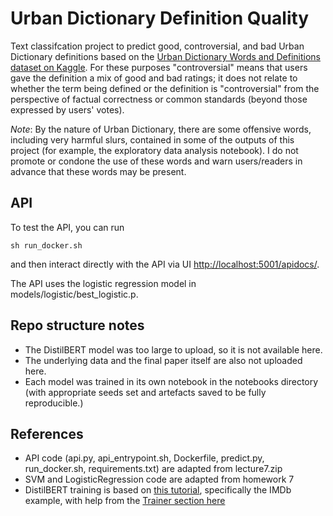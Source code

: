 # Urban Dictionary Definition Quality

Text classifcation project to predict good, controversial, and bad Urban Dictionary definitions based on the [Urban Dictionary Words and Definitions dataset on Kaggle](https://www.kaggle.com/therohk/urban-dictionary-words-dataset). For these purposes "controversial" means that users gave the definition a mix of good and bad ratings; it does not relate to whether the term being defined or the definition is "controversial" from the perspective of factual correctness or common standards (beyond those expressed by users' votes).


*Note*: By the nature of Urban Dictionary, there are some offensive words, including very harmful slurs, contained in some of the outputs of this project (for example, the exploratory data analysis notebook). I do not promote or condone the use of these words and warn users/readers in advance that these words may be present.

## API

To test the API, you can run

``sh run_docker.sh``

and then interact directly with the API via UI [http://localhost:5001/apidocs/](http://localhost:5001/apidocs/).

The API uses the logistic regression model in models/logistic/best_logistic.p. 

## Repo structure notes

- The DistilBERT model was too large to upload, so it is not available here.
- The underlying data and the final paper itself are also not uploaded here. 
- Each model was trained in its own notebook in the notebooks directory (with appropriate seeds set and artefacts saved to be fully reproducible.)

## References
- API code (api.py, api_entrypoint.sh, Dockerfile, predict.py, run_docker.sh, requirements.txt) are adapted from lecture7.zip 
- SVM and LogisticRegression code are adapted from homework 7
- DistilBERT training is based on [this tutorial](https://huggingface.co/transformers/custom_datasets.html), specifically the IMDb example, with help from the [Trainer section here](https://huggingface.co/transformers/training.html#trainer)